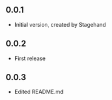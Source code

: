 ## 0.0.1

- Initial version, created by Stagehand

## 0.0.2

- First release

## 0.0.3

- Edited README.md